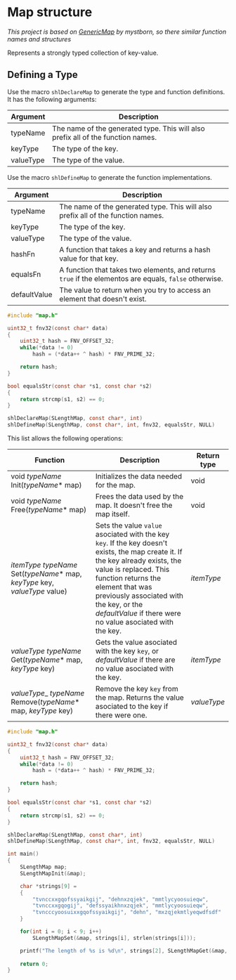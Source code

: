 # Map structure
_This project is based on [GenericMap](https://github.com/mystborn/GenericMap) by mystborn, so there similar function names and structures_

Represents a strongly typed collection of key-value.

## Defining a Type
Use the macro `shlDeclareMap` to generate the type and function definitions. It has the following arguments:

| Argument | Description |
| --- | --- |
| typeName | The name of the generated type. This will also prefix all of the function names. |
| keyType | The type of the key. |
| valueType | The type of the value. |

Use the macro `shlDefineMap` to generate the function implementations.

| Argument | Description |
| --- | --- |
| typeName | The name of the generated type. This will also prefix all of the function names. |
| keyType | The type of the key. |
| valueType | The type of the value. |
| hashFn | A function that takes a key and returns a hash value for that key. |
| equalsFn | A function that takes two elements, and returns `true` if the elementos are equals, `false` otherwise. |
| defaultValue | The value to return when you try to access an element that doesn't exist. |

```c
#include "map.h"

uint32_t fnv32(const char* data) 
{
    uint32_t hash = FNV_OFFSET_32;
    while(*data != 0)
        hash = (*data++ ^ hash) * FNV_PRIME_32;

    return hash;
}

bool equalsStr(const char *s1, const char *s2)
{
    return strcmp(s1, s2) == 0;
}

shlDeclareMap(SLengthMap, const char*, int)
shlDefineMap(SLengthMap, const char*, int, fnv32, equalsStr, NULL)
```

This list allows the following operations:

| Function | Description | Return type |
| --- | --- | --- |
| void _typeName_ Init(_typeName_* map) | Initializes the data needed for the map. | void |
| void _typeName_ Free(_typeName_* map) | Frees the data used by the map. It doesn't free the map itself. | void |
| _itemType_ _typeName_ Set(_typeName_* map, _keyType_ key, _valueType_ value) | Sets the value `value` asociated with the key `key`. If the key doesn't exists, the map create it. If the key already exists, the value is replaced. This function returns the element that was previously associated with the key, or the _defaultValue_ if there were no value asociated with the key. | _itemType_ |
| _valueType_ _typeName_ Get(_typeName_* map, _keyType_ key) | Gets the value asociated with the key `key`, or _defaultValue_ if there are no value asociated with the key. | _itemType_ |
| _valueType__ _typeName_ Remove(_typeName_* map, _keyType_ key) | Remove the key `key` from the map. Returns the value asociated to the key if there were one. | _valueType_ |

```c
#include "map.h"

uint32_t fnv32(const char* data) 
{
    uint32_t hash = FNV_OFFSET_32;
    while(*data != 0)
        hash = (*data++ ^ hash) * FNV_PRIME_32;

    return hash;
}

bool equalsStr(const char *s1, const char *s2)
{
    return strcmp(s1, s2) == 0;
}

shlDeclareMap(SLengthMap, const char*, int)
shlDefineMap(SLengthMap, const char*, int, fnv32, equalsStr, NULL)

int main()
{
    SLengthMap map;
    SLengthMapInit(&map);

    char *strings[9] = 
    { 
        "tvnccxxgqofssyaikgij", "dehnxzqjek", "mmtlycyoosuieqw",
        "tvnccxxgqogij", "defssyaikhnxzqjek", "mmtlycyoosuieqw",
        "tvncccyoosuixxgqofssyaikgij", "dehn", "mxzqjekmtlyeqwdfsdf"
    }

    for(int i = 0; i < 9; i++)
        SLengthMapSet(&map, strings[i], strlen(strings[i]));

    printf("The length of %s is %d\n", strings[2], SLengthMapGet(&map, strings[2]));
    
    return 0;
}
```